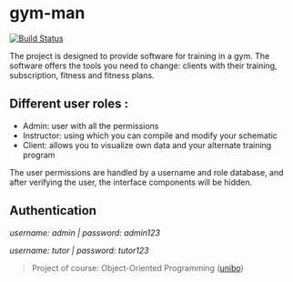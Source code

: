 # gym-man


[![Build Status](https://travis-ci.org/joemccann/dillinger.svg?branch=master)](https://travis-ci.org/joemccann/dillinger)

The project is designed to provide software for training in a gym. The software offers the tools you need to change: clients with their training, subscription, fitness and fitness plans.

## Different user roles :
- Admin: user with all the permissions
- Instructor: using which you can compile and modify your schematic
- Client: allows you to visualize own data and your alternate training program

The user permissions are handled by a username and role database, and after verifying the user, the interface components will be hidden.

## Authentication

*username: admin  |  password: admin123*

_username: tutor  |  password: tutor123_

> Project of course: Object-Oriented Programming ([unibo](https://www.unibo.it/it))

